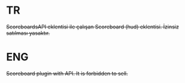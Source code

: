 # TR
~~ScoreboardsAPI eklentisi ile çalışan
Scoreboard (hud) eklentisi.
İzinsiz satılması yasaktır.~~

# ENG
~~Scoreboard plugin with API.
It is forbidden to sell.~~
